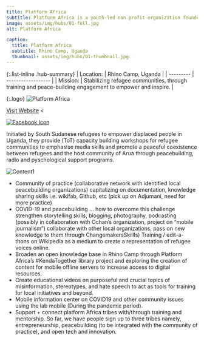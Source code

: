 ```yaml
---
title: Platform Africa
subtitle: Platform Africa is a youth-led non profit organization founded in 2017 in the Rhino Camp refugee settlement in Arua district, northern Uganda.
image: assets/img/hubs/01-full.jpg
alt: Platform Africa

caption:
  title: Platform Africa
  subtitle: Rhino Camp, Uganda
  thumbnail: assets/img/hubs/01-thumbnail.jpg
---
```


{:.list-inline .hub-summary}
| Location: | Rhino Camp, Uganda |
| --------- | ------------------ |
| Mission:  | Stabilizing refugee communities, through training and peace-building engagement to empower and inspire. |

{:.logo}
![Platform Africa](../assets/img/hubs/01-logo.png)

<a href="https://www.platformafrica.ngo/" class="btn btn-primary visit-website">Visit Website</a>  <<div class="social-icons-image"><a href="https://www.facebook.com/PlatformNGO/"><img src="https://www.facebook.com/images/fb_icon_325x325.png" alt="Facebook Icon"></a></div>

Initiated by South Sudanese refugees to empower displaced people in Uganda, they provide (ToT) capacity building workshops for refugee communities to emphasise media skills and promote a peaceful coexistence between refugees and the host community of Arua through peacebuilding, radio and pyschological support programs.

![Content1](/assets/img/hubs/01-content.jpg)

- Community of practice (collaborative network with identified local peacebuilding organizations) capitalizing on documentation, knowledge sharing skills i.e. wikifab, Github, etc (pick up on Adjumani, need for more practice)
- COVID-19 and peacebuilding … how to overcome this challenge strengthen storytelling skills, blogging, photography, podcasting (possibly in collaboration with Ochan’s organization, project on “mobile journalism”) collaborate with other local organizations, pass on new knowledge to them through ChangemakersSkillls)
Training / edit-a-thons on Wikipedia as a medium to create a representation of refugee voices online.
- Broaden an open knowledge base in Rhino Camp through Platform Africa’s #KendaTogether library project and exploring the creation of content for mobile offline servers to increase access to digital resources.
- Create educational videos on purposeful and crucial topics of misinformation, stereotypes, and hate speech to act as tools for training for local initiatives and beyond.
- Mobile information center on COVID19 and other community issues using the lab mobile (During the pandemic period).
- Support + connect platform Africa tribes with/through training and mentorship. So far, we have people sign up to three tribes namely, entrepreneurship, peacebuilding (to be integrated with the community of practice), and open tech and innovation.

